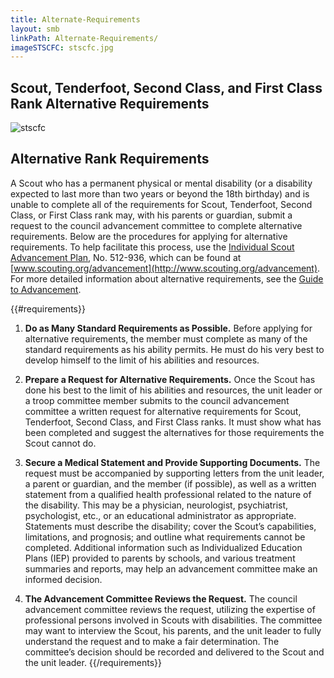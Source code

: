 ```yaml
---
title: Alternate-Requirements
layout: smb
linkPath: Alternate-Requirements/
imageSTSCFC: stscfc.jpg
---
```


## Scout, Tenderfoot, Second Class, and First Class Rank Alternative Requirements

<div class="D(f) Fxd(c)--s">

<div class="Ta(c) Pt(1em)--s">

![stscfc]({{imageSTSCFC}})</div>

</div>

## Alternative Rank Requirements

A Scout who has a permanent physical or mental disability (or a disability expected to last more than two years or beyond the 18th birthday) and is unable to complete all of the requirements for Scout, Tenderfoot, Second Class, or First Class rank may, with his parents or guardian, submit a request to the council advancement committee to complete alternative requirements. Below are the procedures for applying for alternative requirements. To help facilitate this process, use the [Individual Scout Advancement Plan](https://filestore.scouting.org/filestore/pdf/512-936_wb.pdf), No. 512-936, which can be found at [www.scouting.org/advancement](http://www.scouting.org/advancement). For more detailed information about alternative requirements, see the [Guide to Advancement](https://www.scouting.org/resources/guide-to-advancement/contents/).

{{#requirements}}
1. **Do as Many Standard Requirements as Possible.** Before applying for alternative requirements, the member must complete as many of the standard requirements as his ability permits. He must do his very best to develop himself to the limit of his abilities and resources.

2. **Prepare a Request for Alternative Requirements.** Once the Scout has done his best to the limit of his abilities and resources, the unit leader or a troop committee member submits to the council advancement committee a written request for alternative requirements for Scout, Tenderfoot, Second Class, and First Class ranks. It must show what has been completed and suggest the alternatives for those requirements the Scout cannot do.

3. **Secure a Medical Statement and Provide Supporting Documents.** The request must be accompanied by supporting letters from the unit leader, a parent or guardian, and the member (if possible), as well as a written statement from a qualified health professional related to the nature of the disability. This may be a physician, neurologist, psychiatrist, psychologist, etc., or an educational administrator as appropriate. Statements must describe the disability; cover the Scout’s capabilities, limitations, and prognosis; and outline what requirements cannot be completed. Additional information such as Individualized Education Plans (IEP) provided to parents by schools, and various treatment summaries and reports, may help an advancement committee make an informed decision.

4. **The Advancement Committee Reviews the Request.** The council advancement committee reviews the request, utilizing the expertise of professional persons involved in Scouts with disabilities. The committee may want to interview the Scout, his parents, and the unit leader to fully understand the request and to make a fair determination. The committee’s decision should be recorded and delivered to the Scout and the unit leader.
{{/requirements}}
